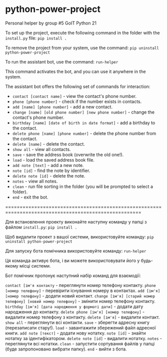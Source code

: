 # python-power-project
Personal helper by group #5 GoIT Python 21

To set up the project, execute the following command in the folder with the `install.py` file:
`pip install .`


To remove the project from your system, use the command:
`pip uninstall python-power-project`


To run the assistant bot, use the command:
`run-helper`

This command activates the bot, and you can use it anywhere in the system.

The assistant bot offers the following set of commands for interaction:

- `contact [contact name]` - view the contact's phone number.
- `phone [phone number]` - check if the number exists in contacts.
- `add [name] [phone number]` - add a new contact.
- `change [name] [old phone number] [new phone number]` - change the contact's phone number.
- `birthday [name] [date of birth in date format]` - add a birthday to the contact.
- `delete phone [name] [phone number]` - delete the phone number from the contact.
- `delete [name]` - delete the contact.
- `show all` - view all contacts.
- `save` - save the address book (overwrite the old one!).
- `load` - load the saved address book file.
- `add note [text]` - add a new note.
- `note [id]` - find the note by identifier.
- `delete note [id]` - delete the note.
- `notes` - view all notes.
- `clean` - run file sorting in the folder (you will be prompted to select a folder).
- `end` - exit the bot.

=====================================================================================================

Для встановлення проекту виконайте наступну команду у папці з файлом `install.py`:
`pip install .`

Щоб видалити проект з вашої системи, використовуйте команду:
`pip uninstall python-power-project`

Для запуску бота помічника використовуйте команду:
`run-helper`

Ця команда активує бота, і ви можете використовувати його у будь-якому місці системи.

Бот помічник пропонує наступний набір команд для взаємодії:

`contact [ім'я контакту` - переглянути номер телефону контакту.
`phone [номер телефону]` - перевірити існування номеру в контактах.
`add [ім'я] [номер телефону]` - додати новий контакт.
`change [ім'я] [старий номер телефону] [новий номер телефону]` - змінити номер телефону контакту.
`birthday [ім'я] [дата народження у форматі дати]` - додати дату народження до контакту.
`delete phone [ім'я] [номер телефону]` - видалити номер телефону з контакту.
`delete [ім'я]` - видалити контакт.
`show all` - переглянути всі контакти.
`save` - зберегти адресну книгу (перезаписати стару!).
`load` - завантажити збережений файл адресної книги.
`add note [текст]` - додати нову нотатку.
`note [id]` - знайти нотатку за ідентифікатором.
`delete note [id]` - видалити нотатку.
`notes` - переглянути всі нотатки.
`clean` - запустити сортування файлів у папці (буде запропоновано вибрати папку).
`end` - вийти з бота.




